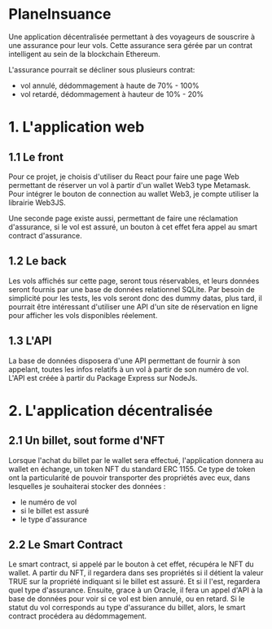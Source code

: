 # PlaneInsuance
Une application décentralisée permettant à des voyageurs de souscrire à une assurance pour leur vols. Cette assurance sera gérée par un contrat intelligent au sein de la blockchain Ethereum.

L'assurance pourrait se décliner sous plusieurs contrat:
- vol annulé, dédommagement à haute de 70% - 100%
- vol retardé, dédommagement à hauteur de 10% - 20%

# 1. L'application web

## 1.1 Le front
Pour ce projet, je choisis d'utiliser du React pour faire une page Web permettant de réserver un vol à partir d'un wallet Web3 type Metamask.
Pour intégrer le bouton de connection au wallet Web3, je compte utiliser la librairie Web3JS.

Une seconde page existe aussi, permettant de faire une réclamation d'assurance, si le vol est assuré, un bouton à cet effet fera appel au smart contract d'assurance.

## 1.2 Le back
Les vols affichés sur cette page, seront tous réservables, et leurs données seront fournis par une base de données relationnel SQLite.
Par besoin de simplicité pour les tests, les vols seront donc des dummy datas, plus tard, il pourrait être intéressant d'utiliser une API d'un site de réservation en ligne pour afficher les vols disponibles réelement.

## 1.3 L'API
La base de données disposera d'une API permettant de fournir à son appelant, toutes les infos relatifs à un vol à partir de son numéro de vol.
L'API est créée à partir du Package Express sur NodeJs.

# 2. L'application décentralisée

## 2.1 Un billet, sout forme d'NFT
Lorsque l'achat du billet par le wallet sera effectué, l'application donnera au wallet en échange, un token NFT du standard ERC 1155.
Ce type de token ont la particularité de pouvoir transporter des propriétés avec eux, dans lesquelles je souhaiterai stocker des données :
- le numéro de vol
- si le billet est assuré
- le type d'assurance
     
## 2.2 Le Smart Contract
Le smart contract, si appelé par le bouton à cet effet, récupéra le NFT du wallet.
A partir du NFT, il regardera dans ses propriétés si il détient la valeur TRUE sur la propriété indiquant si le billet est assuré.
Et si il l'est, regardera quel type d'assurance.
Ensuite, grace à un Oracle, il fera un appel d'API à la base de données pour voir si ce vol est bien annulé, ou en retard.
Si le statut du vol corresponds au type d'assurance du billet, alors, le smart contract procédera au dédommagement.

